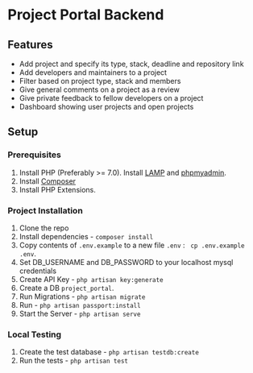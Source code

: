 # Project Portal Backend

## Features
- Add project and specify its type, stack, deadline and repository link
- Add developers and maintainers to a project
- Filter based on project type, stack and members
- Give general comments on a project as a review
- Give private feedback to fellow developers on a project
- Dashboard showing user projects and open projects

## Setup

### Prerequisites

1. Install PHP (Preferably >= 7.0). Install [LAMP](https://www.digitalocean.com/community/tutorials/how-to-install-linux-apache-mysql-php-lamp-stack-ubuntu-18-04) and [phpmyadmin](https://www.digitalocean.com/community/tutorials/how-to-install-and-secure-phpmyadmin-on-ubuntu-18-04).
2. Install [Composer](https://getcomposer.org/download/)
3. Install PHP Extensions. 

### Project Installation

1. Clone the repo
2. Install dependencies - `composer install`
3. Copy contents of `.env.example` to a new file `.env` : ` cp .env.example .env`. 
4. Set DB_USERNAME and DB_PASSWORD to your localhost mysql credentials
5. Create API Key - `php artisan key:generate`
6. Create a DB `project_portal`.
7. Run Migrations - `php artisan migrate`
8. Run - `php artisan passport:install`
9. Start the Server - `php artisan serve`

### Local Testing

1. Create the test database - `php artisan testdb:create`
2. Run the tests - `php artisan test`
